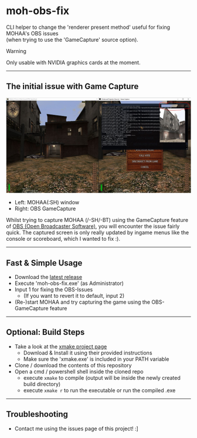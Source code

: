 # moh-obs-fix
CLI helper to change the 'renderer present method' useful for fixing MOHAA's OBS issues \
(when trying to use the 'GameCapture' source option).


> [!WARNING]
> Only usable with NVIDIA graphics cards at the moment.

---

## The initial issue with Game Capture
![demo](./res/issue.jpg)

- Left: MOHAA(:SH) window
- Right: OBS GameCapture

Whilst trying to capture MOHAA (/-SH/-BT) using the GameCapture feature of [OBS (Open Broadcaster Software)](https://obsproject.com), you will encounter the issue fairly quick. The captured screen is only really updated by ingame menus like the console or scoreboard, which I wanted to fix :). 

---

## Fast & Simple Usage
- Download the [latest release](https://github.com/slowptr/moh-obs-fix/releases/tag/v1.0)
- Execute 'moh-obs-fix.exe' (as Administrator)
- Input 1 for fixing the OBS-Issues
  - (If you want to revert it to default, input 2)
- (Re-)start MOHAA and try capturing the game using the OBS-GameCapture feature

---

## Optional: Build Steps
- Take a look at the [xmake project page](https://github.com/xmake-io/xmake)
  - Download & Install it using their provided instructions
  - Make sure the 'xmake.exe' is included in your PATH variable
- Clone / download the contents of this repository
- Open a cmd / powershell shell inside the cloned repo
  - execute ```xmake``` to compile (output will be inside the newly created build directory)
  - execute ```xmake r``` to run the executable or run the compiled .exe

---

## Troubleshooting
- Contact me using the issues page of this project! :]